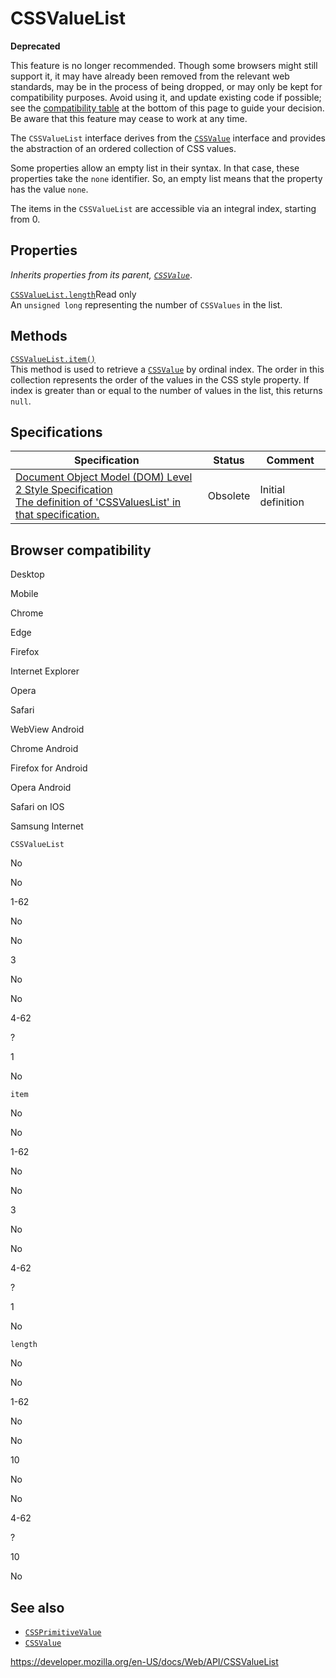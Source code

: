 # CSSValueList

**Deprecated**

This feature is no longer recommended. Though some browsers might still support it, it may have already been removed from the relevant web standards, may be in the process of being dropped, or may only be kept for compatibility purposes. Avoid using it, and update existing code if possible; see the [compatibility table](#browser_compatibility) at the bottom of this page to guide your decision. Be aware that this feature may cease to work at any time.

The `CSSValueList` interface derives from the [`CSSValue`](cssvalue) interface and provides the abstraction of an ordered collection of CSS values.

Some properties allow an empty list in their syntax. In that case, these properties take the `none` identifier. So, an empty list means that the property has the value `none`.

The items in the `CSSValueList` are accessible via an integral index, starting from 0.

## Properties

_Inherits properties from its parent, [`CSSValue`](cssvalue)_.

[`CSSValueList.length`](cssvaluelist/length)<span class="badge inline readonly">Read only </span>  
An `unsigned long` representing the number of `CSSValues` in the list.

## Methods

[`CSSValueList.item()`](cssvaluelist/item)  
This method is used to retrieve a [`CSSValue`](cssvalue) by ordinal index. The order in this collection represents the order of the values in the CSS style property. If index is greater than or equal to the number of values in the list, this returns `null`.

## Specifications

<table><thead><tr class="header"><th>Specification</th><th>Status</th><th>Comment</th></tr></thead><tbody><tr class="odd"><td><a href="https://www.w3.org/TR/DOM-Level-2-Style/css.html#CSS-CSSValuesList">Document Object Model (DOM) Level 2 Style Specification<br />
<span class="small">The definition of 'CSSValuesList' in that specification.</span></a></td><td><span class="spec-obsolete">Obsolete</span></td><td>Initial definition</td></tr></tbody></table>

## Browser compatibility

Desktop

Mobile

Chrome

Edge

Firefox

Internet Explorer

Opera

Safari

WebView Android

Chrome Android

Firefox for Android

Opera Android

Safari on IOS

Samsung Internet

`CSSValueList`

No

No

1-62

No

No

3

No

No

4-62

?

1

No

`item`

No

No

1-62

No

No

3

No

No

4-62

?

1

No

`length`

No

No

1-62

No

No

10

No

No

4-62

?

10

No

## See also

- [`CSSPrimitiveValue`](cssprimitivevalue)
- [`CSSValue`](cssvalue)

<a href="https://developer.mozilla.org/en-US/docs/Web/API/CSSValueList" class="_attribution-link">https://developer.mozilla.org/en-US/docs/Web/API/CSSValueList</a>
